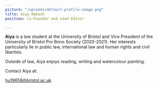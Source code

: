 ```yaml
---
picture: "/uploads/default-profile-image.png"
title: Aiya Nakash
position: Co-Founder and Lead Editor

---
```

**Aiya** is a law student at the University of Bristol and Vice President of the University of Bristol Pro Bono Society (2020-2021). Her interests particularly lie in public law, international law and human rights and civil liberties. 

Outside of law, Aiya enjoys reading, writing and watercolour painting. 

Contact Aiya at: 

hu19658@bristol.ac.uk